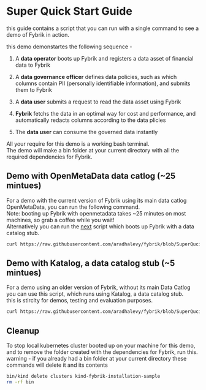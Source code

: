 # Super Quick Start Guide

this guide contains a script that you can run with a single command to see a demo of Fybrik in action.  

this demo demonstartes the following sequence -  

1. A **data operator** boots up Fybrik and registers a data asset of financial data to Fybrik

2. A **data governance officer** defines data policies, such as which columns contain PII (personally identifiable information), and submits them to Fybrik

3. A **data user** submits a request to read the data asset using Fybrik

4. **Fybrik** fetchs the data in an optimal way for cost and performance, and automatically redacts columns according to the data plicies

5. The **data user** can consume the governed data instantly

All your require for this demo is a working bash terminal.  
The demo will make a bin folder at your current directory with all the required dependencies for Fybrik.

## Demo with OpenMetaData data catlog (~25 mintues)
For a demo with the current version of Fybrik using its main data catlog OpenMetaData, you can run the following command.  
Note: booting up Fybrik with openmetadata takes ~25 minutes on most machines, so grab a coffee while you wait!  
Alternatively you can run the [next](#demo-with-katalog-a-data-catalog-stub-5-mintues) script which boots up Fybrik with a data catalog stub.  

```bash
curl https://raw.githubusercontent.com/aradhalevy/fybrik/blob/SuperQucikStart/samples/super-quickstart/SuperQuickStart-OMD.sh | bash -
```

## Demo with Katalog, a data catalog stub (~5 mintues)
For a demo using an older version of Fybrik, without its main Data Catlog you can use this script, which runs using Katalog, a data catalog stub.  
this is stirclty for demos, testing and evaluation purposes.

```bash
curl https://raw.githubusercontent.com/aradhalevy/fybrik/blob/SuperQucikStart/samples/super-quickstart/SuperQuickStart-Katalog.sh | bash -
```

## Cleanup

To stop local kubernetes cluster booted up on your machine for this demo, and to remove the folder created with the dependencies for Fybrik, run this.  
warning - if you already had a bin folder at your current directory these commands will delete it and its contents

```bash
bin/kind delete clusters kind-fybrik-installation-sample
rm -rf bin 
```